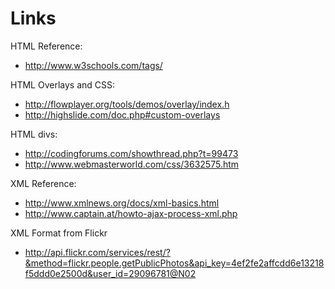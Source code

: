 # Links #

HTML Reference:
  * http://www.w3schools.com/tags/

HTML Overlays and CSS:
  * http://flowplayer.org/tools/demos/overlay/index.h
  * http://highslide.com/doc.php#custom-overlays

HTML divs:
  * http://codingforums.com/showthread.php?t=99473
  * http://www.webmasterworld.com/css/3632575.htm

XML Reference:
  * http://www.xmlnews.org/docs/xml-basics.html
  * http://www.captain.at/howto-ajax-process-xml.php

XML Format from Flickr
  * http://api.flickr.com/services/rest/?&method=flickr.people.getPublicPhotos&api_key=4ef2fe2affcdd6e13218f5ddd0e2500d&user_id=29096781@N02